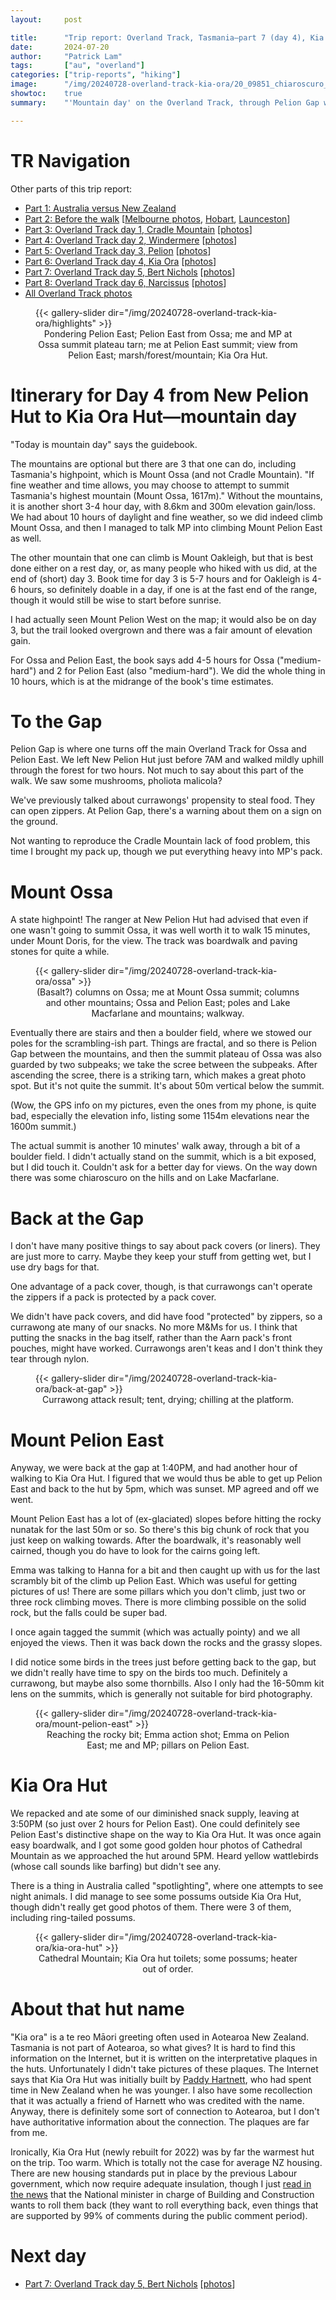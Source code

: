 ```yaml
---
layout:     post

title:      "Trip report: Overland Track, Tasmania—part 7 (day 4), Kia Ora with Mts Ossa and Pelion East"
date:       2024-07-20
author:     "Patrick Lam"
tags:       ["au", "overland"]
categories: ["trip-reports", "hiking"]
image:      "/img/20240728-overland-track-kia-ora/20_09851_chiaroscuro_v1.avif"
showtoc:    true
summary:    "'Mountain day' on the Overland Track, through Pelion Gap with side trips to Ossa (Tasmania highpoint) and Pelion East, before reaching Kia Ora Hut during golden hour."

---
```


<style>
.post-heading h1  { color: white; text-shadow: 2px 2px 2px grey; }
.meta { color: white; }
</style>

# TR Navigation

Other parts of this trip report:

* [Part 1: Australia versus New Zealand](/post/20240511-overland-track-australia-vs-new-zealand)
* [Part 2: Before the walk](/post/20240616-overland-track-before-the-walk) [[Melbourne photos](https://gallery.patricklam.ca/index.php?/category/1881), [Hobart](https://gallery.patricklam.ca/index.php?/category/1891), [Launceston](https://gallery.patricklam.ca/index.php?/category/1880)]
* [Part 3: Overland Track day 1, Cradle Mountain](/post/20240617-overland-track-cradle-mountain) [[photos](https://gallery.patricklam.ca/index.php?/category/1884)]
* [Part 4: Overland Track day 2, Windermere](/post/20240624-overland-track-windermere) [[photos](https://gallery.patricklam.ca/index.php?/category/1879)]
* [Part 5: Overland Track day 3, Pelion](/post/20240718-overland-track-pelion) [[photos](https://gallery.patricklam.ca/index.php?/category/1875)]
* [Part 6: Overland Track day 4, Kia Ora](/post/20240728-overland-track-kia-ora) [[photos](https://gallery.patricklam.ca/index.php?/category/1906)]
* [Part 7: Overland Track day 5, Bert Nichols](/post/20241117-overland-track-bert-nichols) [[photos](https://gallery.patricklam.ca/index.php?/category/1917)]
* [Part 8: Overland Track day 6, Narcissus](/post/20241126-overland-track-narcissus) [[photos](https://gallery.patricklam.ca/index.php?/category/1924)]
* [All Overland Track photos](https://gallery.patricklam.ca/index.php?/category/1874)

<figure>
{{< gallery-slider dir="/img/20240728-overland-track-kia-ora/highlights" >}}
<figcaption style="text-align:center">Pondering Pelion East; Pelion East from Ossa; me and MP at Ossa summit plateau tarn; me at Pelion East summit; view from Pelion East; marsh/forest/mountain; Kia Ora Hut.</figcaption>
</figure>

# Itinerary for Day 4 from New Pelion Hut to Kia Ora Hut&mdash;mountain day

"Today is mountain day" says the guidebook.

The mountains are optional
but there are 3 that one can do, including Tasmania's highpoint, which
is Mount Ossa (and not Cradle Mountain). "If fine weather and time
allows, you may choose to attempt to summit Tasmania's highest
mountain (Mount Ossa, 1617m)." Without the mountains, it is another short
3-4 hour day, with 8.6km and 300m elevation gain/loss. We had about 10
hours of daylight and fine weather, so we did indeed climb Mount Ossa,
and then I managed to talk MP into climbing Mount Pelion East as well.

The other mountain that one can climb is Mount Oakleigh, but that is best
done either on a rest day, or, as many people who hiked with us did,
at the end of (short) day 3.  Book time for day 3 is 5-7
hours and for Oakleigh is 4-6 hours, so definitely doable in a day, if one is at the fast end of the range,
though it would still be wise to start before sunrise.

I had actually seen Mount Pelion West on the map; it would also be on day 3,
but the trail looked overgrown and there was a fair amount of
elevation gain.

For Ossa and Pelion East, the book says add 4-5 hours for Ossa
("medium-hard") and 2 for Pelion East (also "medium-hard"). We did the
whole thing in 10 hours, which is at the midrange of the book's time
estimates.

# To the Gap

Pelion Gap is where one turns off the main Overland Track for Ossa and
Pelion East. We left New Pelion Hut just before 7AM and walked mildly uphill through the forest for
two hours. Not much to say about this part of the walk. We saw some mushrooms,
pholiota malicola?

We've previously talked about currawongs' propensity to steal food. They can open
zippers. At Pelion Gap, there's a warning about them on a sign on the ground.

Not wanting to reproduce the Cradle Mountain lack of food problem, this time
I brought my pack up, though we put everything heavy into MP's pack.

# Mount Ossa

A state highpoint! The ranger at New Pelion Hut had advised that even
if one wasn't going to summit Ossa, it was well worth it to walk 15
minutes, under Mount Doris, for the view. The track was boardwalk and
paving stones for quite a while.

<figure>
{{< gallery-slider dir="/img/20240728-overland-track-kia-ora/ossa" >}}
<figcaption style="text-align:center">(Basalt?) columns on Ossa; me at Mount Ossa summit; columns and other mountains; Ossa and Pelion East; poles and Lake Macfarlane and mountains; walkway.</figcaption>
</figure>

Eventually there are stairs and then a boulder field, where we stowed
our poles for the scrambling-ish part.  Things are fractal, and so
there is Pelion Gap between the mountains, and then the summit plateau
of Ossa was also guarded by two subpeaks; we take the scree between
the subpeaks. After ascending the scree, there is a striking tarn,
which makes a great photo spot. But it's not quite the summit. It's
about 50m vertical below the summit.

(Wow, the GPS info on my pictures, even the ones from my phone, is
quite bad, especially the elevation info, listing some 1154m
elevations near the 1600m summit.)

The actual summit is another 10 minutes' walk away, through a bit of a
boulder field. I didn't actually stand on the summit, which is a bit
exposed, but I did touch it. Couldn't ask for a better day for views.
On the way down there was some chiaroscuro on the hills and on Lake Macfarlane.

# Back at the Gap

I don't have many positive things to say about pack covers (or liners). They are just more to carry.
Maybe they keep your stuff from getting wet, but I use dry bags for that.

One advantage of a pack cover, though, is that currawongs can't operate the zippers if a pack is
protected by a pack cover.

We didn't have pack covers, and did have food "protected" by zippers,
so a currawong ate many of our snacks. No more M&Ms for us. I think
that putting the snacks in the bag itself, rather than the Aarn pack's
front pouches, might have worked. Currawongs aren't keas and I don't think they tear through nylon.

<figure>
{{< gallery-slider dir="/img/20240728-overland-track-kia-ora/back-at-gap" >}}
<figcaption style="text-align:center">Currawong attack result; tent, drying; chilling at the platform.</figcaption>
</figure>

# Mount Pelion East

Anyway, we were back at the gap at 1:40PM, and had another hour of
walking to Kia Ora Hut. I figured that we would thus be able to get up
Pelion East and back to the hut by 5pm, which was sunset. MP agreed
and off we went.

Mount Pelion East has a lot of (ex-glaciated) slopes before hitting the rocky nunatak for the last 50m or so.
So there's this big chunk of rock that you just keep on walking towards. After the boardwalk, it's reasonably
well cairned, though you do have to look for the cairns going left.

Emma was talking to Hanna for a bit and then caught up with us for the
last scrambly bit of the climb up Pelion East. Which was useful for
getting pictures of us!  There are some pillars which you don't climb,
just two or three rock climbing moves. There is more climbing possible on the
solid rock, but the falls could be super bad.

I once again tagged the summit (which was actually pointy) and we all
enjoyed the views. Then it was back down the rocks and the grassy
slopes.

I did notice some birds in the trees just before getting back to the
gap, but we didn't really have time to spy on the birds too
much. Definitely a currawong, but maybe also some thornbills. Also I
only had the 16-50mm kit lens on the summits, which is generally not suitable for bird
photography.

<figure>
{{< gallery-slider dir="/img/20240728-overland-track-kia-ora/mount-pelion-east" >}}
<figcaption style="text-align:center">Reaching the rocky bit; Emma action shot; Emma on Pelion East; me and MP; pillars on Pelion East.</figcaption>
</figure>

# Kia Ora Hut

We repacked and ate some of our diminished snack supply, leaving at 3:50PM (so just over 2 hours
for Pelion East). One could definitely see Pelion East's distinctive shape on the way to Kia Ora Hut.
It was once again easy boardwalk, and I got some good golden hour photos of Cathedral Mountain as we
approached the hut around 5PM. Heard yellow wattlebirds (whose call sounds like barfing) but didn't see any.

There is a thing in Australia called "spotlighting", where one attempts to see night animals.
I did manage to see some possums outside Kia Ora Hut, though didn't really get good photos of them.
There were 3 of them, including ring-tailed possums.

<figure>
{{< gallery-slider dir="/img/20240728-overland-track-kia-ora/kia-ora-hut" >}}
<figcaption style="text-align:center">Cathedral Mountain; Kia Ora hut toilets; some possums; heater out of order.</figcaption>
</figure>

# About that hut name

"Kia ora" is a te reo Māori greeting often used in Aotearoa New Zealand. Tasmania is not part of Aotearoa, so what gives?
It is hard to find this information on the Internet, but it is written on the interpretative plaques in the huts.
Unfortunately I didn't take pictures of these plaques. The Internet says that Kia Ora Hut was initially built by
[Paddy Hartnett](https://adb.anu.edu.au/biography/hartnett-patrick-joseph-paddy-12967), who had spent time in New
Zealand when he was younger. I also have some recollection that it was actually a friend of Harnett who was credited
with the name. Anyway, there is definitely some sort of connection to Aotearoa, but I don't have authoritative
information about the connection. The plaques are far from me.

Ironically, Kia Ora Hut (newly rebuilt for 2022) was by far the
warmest hut on the trip. Too warm. Which is totally not the case for
average NZ housing. There are new housing standards put in place by
the previous Labour government, which now require adequate insulation,
though I just [read in the
news](https://www.rnz.co.nz/news/national/522432/insulation-cost-relatively-small-for-standard-home)
that the National minister in charge of Building and Construction
wants to roll them back (they want to roll everything back, even
things that are supported by 99% of comments during the public comment
period).

# Next day

* [Part 7: Overland Track day 5, Bert Nichols](/post/20241117-overland-track-bert-nichols) [[photos](https://gallery.patricklam.ca/index.php?/category/1917)]

